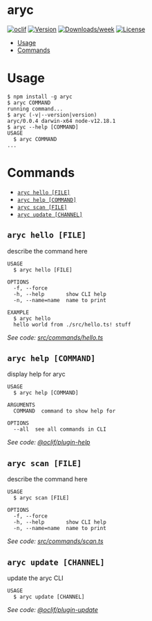 aryc
====



[![oclif](https://img.shields.io/badge/cli-oclif-brightgreen.svg)](https://oclif.io)
[![Version](https://img.shields.io/npm/v/aryc.svg)](https://npmjs.org/package/aryc)
[![Downloads/week](https://img.shields.io/npm/dw/aryc.svg)](https://npmjs.org/package/aryc)
[![License](https://img.shields.io/npm/l/aryc.svg)](https://github.com/shishome/aryc/blob/master/package.json)

<!-- toc -->
* [Usage](#usage)
* [Commands](#commands)
<!-- tocstop -->
# Usage
<!-- usage -->
```sh-session
$ npm install -g aryc
$ aryc COMMAND
running command...
$ aryc (-v|--version|version)
aryc/0.0.4 darwin-x64 node-v12.18.1
$ aryc --help [COMMAND]
USAGE
  $ aryc COMMAND
...
```
<!-- usagestop -->
# Commands
<!-- commands -->
* [`aryc hello [FILE]`](#aryc-hello-file)
* [`aryc help [COMMAND]`](#aryc-help-command)
* [`aryc scan [FILE]`](#aryc-scan-file)
* [`aryc update [CHANNEL]`](#aryc-update-channel)

## `aryc hello [FILE]`

describe the command here

```
USAGE
  $ aryc hello [FILE]

OPTIONS
  -f, --force
  -h, --help       show CLI help
  -n, --name=name  name to print

EXAMPLE
  $ aryc hello
  hello world from ./src/hello.ts! stuff
```

_See code: [src/commands/hello.ts](https://github.com/shishome/aryc/blob/v0.0.4/src/commands/hello.ts)_

## `aryc help [COMMAND]`

display help for aryc

```
USAGE
  $ aryc help [COMMAND]

ARGUMENTS
  COMMAND  command to show help for

OPTIONS
  --all  see all commands in CLI
```

_See code: [@oclif/plugin-help](https://github.com/oclif/plugin-help/blob/v3.2.2/src/commands/help.ts)_

## `aryc scan [FILE]`

describe the command here

```
USAGE
  $ aryc scan [FILE]

OPTIONS
  -f, --force
  -h, --help       show CLI help
  -n, --name=name  name to print
```

_See code: [src/commands/scan.ts](https://github.com/shishome/aryc/blob/v0.0.4/src/commands/scan.ts)_

## `aryc update [CHANNEL]`

update the aryc CLI

```
USAGE
  $ aryc update [CHANNEL]
```

_See code: [@oclif/plugin-update](https://github.com/oclif/plugin-update/blob/v1.3.10/src/commands/update.ts)_
<!-- commandsstop -->
